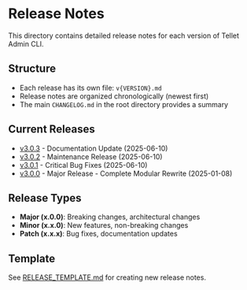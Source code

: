# Release Notes

This directory contains detailed release notes for each version of Tellet Admin CLI.

## Structure

- Each release has its own file: `v{VERSION}.md`
- Release notes are organized chronologically (newest first)
- The main `CHANGELOG.md` in the root directory provides a summary

## Current Releases

- [v3.0.3](./v3.0.3.md) - Documentation Update (2025-06-10)
- [v3.0.2](./v3.0.2.md) - Maintenance Release (2025-06-10)
- [v3.0.1](./v3.0.1.md) - Critical Bug Fixes (2025-06-10)
- [v3.0.0](./v3.0.0.md) - Major Release - Complete Modular Rewrite (2025-01-08)

## Release Types

- **Major (x.0.0)**: Breaking changes, architectural changes
- **Minor (x.x.0)**: New features, non-breaking changes
- **Patch (x.x.x)**: Bug fixes, documentation updates

## Template

See [RELEASE_TEMPLATE.md](./RELEASE_TEMPLATE.md) for creating new release notes.